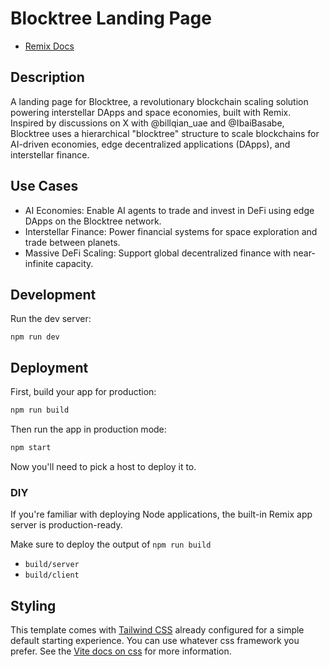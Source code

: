 # Blocktree Landing Page

- [Remix Docs](https://remix.run/docs)

## Description
A landing page for Blocktree, a revolutionary blockchain scaling solution powering interstellar DApps and space economies, built with Remix. Inspired by discussions on X with @billqian_uae and @IbaiBasabe, Blocktree uses a hierarchical "blocktree" structure to scale blockchains for AI-driven economies, edge decentralized applications (DApps), and interstellar finance.

## Use Cases
- AI Economies: Enable AI agents to trade and invest in DeFi using edge DApps on the Blocktree network.
- Interstellar Finance: Power financial systems for space exploration and trade between planets.
- Massive DeFi Scaling: Support global decentralized finance with near-infinite capacity.

## Development

Run the dev server:

```shellscript
npm run dev
```

## Deployment

First, build your app for production:

```sh
npm run build
```

Then run the app in production mode:

```sh
npm start
```

Now you'll need to pick a host to deploy it to.

### DIY

If you're familiar with deploying Node applications, the built-in Remix app server is production-ready.

Make sure to deploy the output of `npm run build`

- `build/server`
- `build/client`

## Styling

This template comes with [Tailwind CSS](https://tailwindcss.com/) already configured for a simple default starting experience. You can use whatever css framework you prefer. See the [Vite docs on css](https://vitejs.dev/guide/features.html#css) for more information.
